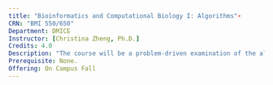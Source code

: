 ```yaml
---
title: "Bioinformatics and Computational Biology I: Algorithms"- 
CRN: "BMI 550/650"
Department: DMICE
Instructor: [Christina Zheng, Ph.D.]
Credits: 4.0
Description: "The course will be a problem-driven examination of the algorithmic issues in computational biology. The course will provide students with the computational fundamentals underlying the techniques covered. Students will be expected to learn basic algorithm principles, basic mathematical and statistical proofs, and molecular biology. The emphasis is on algorithm development and application to biological problems, particularly those from functional genomics studies. Topics will include: Mapping (Genetic linkage maps, physical maps), Sequencing (Whole genome sequencing: shotgun approaches and ESTs), Sequence analysis (multiple sequence alignment, fragment assembly, EST assembly, genome annotation, algorithmic side of gene finding and BLAST). Students will be evaluated on written assignments and a programming project."
Prerequisite: None.
Offering: On Campus Fall
---
```


